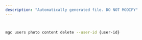 ```yaml
---
description: "Automatically generated file. DO NOT MODIFY"
---
```


```bash


mgc users photo content delete --user-id {user-id}

```